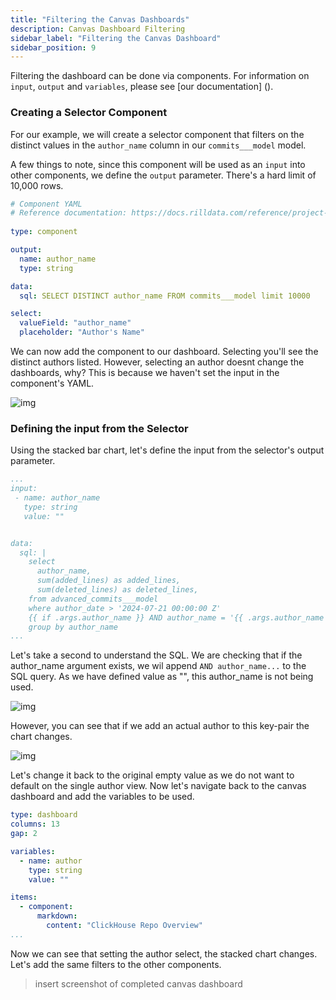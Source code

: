 ```yaml
---
title: "Filtering the Canvas Dashboards"
description: Canvas Dashboard Filtering
sidebar_label: "Filtering the Canvas Dashboard"
sidebar_position: 9
---
```


Filtering the dashboard can be done via components. For information on `input`, `output` and `variables`, please see [our documentation] ().


### Creating a Selector Component
For our example, we will create a selector component that filters on the distinct values in the `author_name` column in our `commits___model` model.

A few things to note, since this component will be used as an `input` into other components, we define the `output` parameter. There's a hard limit of 10,000 rows. 

```yaml
# Component YAML
# Reference documentation: https://docs.rilldata.com/reference/project-files/charts
    
type: component

output:
  name: author_name
  type: string

data:
  sql: SELECT DISTINCT author_name FROM commits___model limit 10000 

select:
  valueField: "author_name"
  placeholder: "Author's Name"
  ```

We can now add the component to our dashboard. Selecting you'll see the distinct authors listed. However, selecting an author doesnt change the dashboards, why? This is because we haven't set the input in the component's YAML. 

![img](/img/tutorials/301/selector.png)


### Defining the input from the Selector
Using the stacked bar chart, let's define the input from the selector's output parameter. 


```yaml
...
input:
 - name: author_name
   type: string
   value: ""


data:
  sql: |   
    select     
      author_name,
      sum(added_lines) as added_lines,
      sum(deleted_lines) as deleted_lines,
    from advanced_commits___model
    where author_date > '2024-07-21 00:00:00 Z'
    {{ if .args.author_name }} AND author_name = '{{ .args.author_name }}' {{ end }}
    group by author_name
...
```

Let's take a second to understand the SQL. We are checking that if the author_name argument exists, we wil append `AND author_name...` to the SQL query. As we have defined value as "", this author_name is not being used. 

![img](/img/tutorials/301/component-filter-on.png)

However, you can see that if we add an actual author to this key-pair the chart changes.

![img](/img/tutorials/301/component-filter-off.png)

Let's change it back to the original empty value as we do not want to default on the single author view. Now let's navigate back to the canvas dashboard and add the variables to be used.

```yaml
type: dashboard
columns: 13
gap: 2

variables:
  - name: author
    type: string
    value: ""

items:
  - component:
      markdown:
        content: "ClickHouse Repo Overview"
...
```

Now we can see that setting the author select, the stacked chart changes. Let's add the same filters to the other components. 

> insert screenshot of completed canvas dashboard